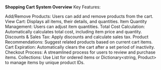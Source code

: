 
**Shopping Cart System Overview**
Key Features:

Add/Remove Products: Users can add and remove products from the cart.
View Cart: Displays all items, their details, and quantities.
Item Quantity Management: Users can adjust item quantities.
Total Cost Calculation: Automatically calculates total cost, including item price and quantity.
Discounts & Sales Tax: Apply discounts and calculate sales tax.
Product Recommendations: Suggest related products based on current cart items.
Cart Expiration: Automatically clears the cart after a set period of inactivity.
Checkout Process: A streamlined process for users to review and purchase items.
Collections: Use List<Product> for ordered items or Dictionary<string, Product> to manage items by unique product IDs.
